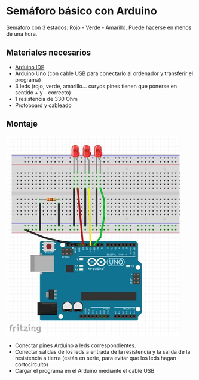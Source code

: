 # Semáforo básico con Arduino

Semáforo con 3 estados: Rojo - Verde - Amarillo. Puede hacerse en menos de una hora.

## Materiales necesarios 

* [Arduino IDE](https://www.arduino.cc/en/main/software)
* Arduino Uno (con cable USB para conectarlo al ordenador y transferir el programa)
* 3 leds (rojo, verde, amarillo... curyos pines tienen que ponerse en sentido + y - correcto)
* 1 resistencia de 330 Ohm
* Protoboard y cableado

## Montaje

![Semáforo con Arduino](arduino-street-light.jpg)

* Conectar pines Arduino a leds correspondientes.
* Conectar salidas de los leds a entrada de la resistencia y la salida de la resistencia a tierra (están en serie, para evitar que los leds hagan cortocircuito)
* Cargar el programa en el Arduino mediante el cable USB


